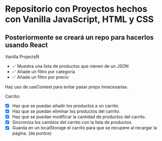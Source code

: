 # Repositorio con Proyectos hechos con Vanilla JavaScript, HTML y CSS
## Posteriormente se creará un repo para hacerlos usando React

Vanilla ProjectsÑ

- ✅ Muestra una lista de productos que vienen de un JSON
- ✅ Añade un filtro por categoría
- ✅ Añade un filtro por precio

Haz uso de useContext para evitar pasar props innecesarias.

Carrito:

- [x] Haz que se puedan añadir los productos a un carrito.
- [x] Haz que se puedan eliminar los productos del carrito.
- [x] Haz que se puedan modificar la cantidad de productos del carrito.
- [x] Sincroniza los cambios del carrito con la lista de productos.
- [x] Guarda en un localStorage el carrito para que se recupere al recargar la página. (da puntos)
